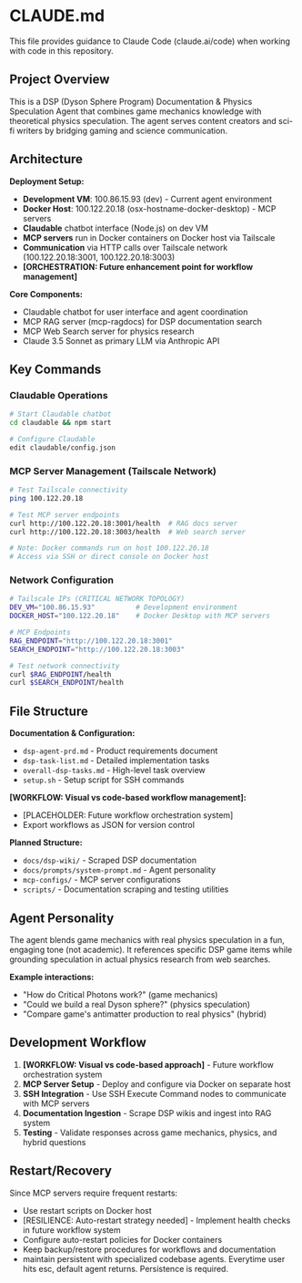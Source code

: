 # CLAUDE.md

This file provides guidance to Claude Code (claude.ai/code) when working with code in this repository.

## Project Overview

This is a DSP (Dyson Sphere Program) Documentation & Physics Speculation Agent that combines game mechanics knowledge with theoretical physics speculation. The agent serves content creators and sci-fi writers by bridging gaming and science communication.

## Architecture

**Deployment Setup:**
- **Development VM**: 100.86.15.93 (dev) - Current agent environment
- **Docker Host**: 100.122.20.18 (osx-hostname-docker-desktop) - MCP servers
- **Claudable** chatbot interface (Node.js) on dev VM
- **MCP servers** run in Docker containers on Docker host via Tailscale
- **Communication** via HTTP calls over Tailscale network (100.122.20.18:3001, 100.122.20.18:3003)
- **[ORCHESTRATION: Future enhancement point for workflow management]**

**Core Components:**
- Claudable chatbot for user interface and agent coordination
- MCP RAG server (mcp-ragdocs) for DSP documentation search  
- MCP Web Search server for physics research
- Claude 3.5 Sonnet as primary LLM via Anthropic API

## Key Commands

### Claudable Operations
```bash
# Start Claudable chatbot
cd claudable && npm start

# Configure Claudable
edit claudable/config.json
```

### MCP Server Management (Tailscale Network)
```bash
# Test Tailscale connectivity
ping 100.122.20.18

# Test MCP server endpoints
curl http://100.122.20.18:3001/health  # RAG docs server
curl http://100.122.20.18:3003/health  # Web search server

# Note: Docker commands run on host 100.122.20.18
# Access via SSH or direct console on Docker host
```

### Network Configuration
```bash
# Tailscale IPs (CRITICAL NETWORK TOPOLOGY)
DEV_VM="100.86.15.93"          # Development environment
DOCKER_HOST="100.122.20.18"    # Docker Desktop with MCP servers

# MCP Endpoints
RAG_ENDPOINT="http://100.122.20.18:3001"
SEARCH_ENDPOINT="http://100.122.20.18:3003"

# Test network connectivity
curl $RAG_ENDPOINT/health
curl $SEARCH_ENDPOINT/health
```

## File Structure

**Documentation & Configuration:**
- `dsp-agent-prd.md` - Product requirements document
- `dsp-task-list.md` - Detailed implementation tasks
- `overall-dsp-tasks.md` - High-level task overview
- `setup.sh` - Setup script for SSH commands

**[WORKFLOW: Visual vs code-based workflow management]:**
- [PLACEHOLDER: Future workflow orchestration system]
- Export workflows as JSON for version control

**Planned Structure:**
- `docs/dsp-wiki/` - Scraped DSP documentation
- `docs/prompts/system-prompt.md` - Agent personality
- `mcp-configs/` - MCP server configurations
- `scripts/` - Documentation scraping and testing utilities

## Agent Personality

The agent blends game mechanics with real physics speculation in a fun, engaging tone (not academic). It references specific DSP game items while grounding speculation in actual physics research from web searches.

**Example interactions:**
- "How do Critical Photons work?" (game mechanics)
- "Could we build a real Dyson sphere?" (physics speculation)  
- "Compare game's antimatter production to real physics" (hybrid)

## Development Workflow

1. **[WORKFLOW: Visual vs code-based approach]** - Future workflow orchestration system
2. **MCP Server Setup** - Deploy and configure via Docker on separate host
3. **SSH Integration** - Use SSH Execute Command nodes to communicate with MCP servers
4. **Documentation Ingestion** - Scrape DSP wikis and ingest into RAG system
5. **Testing** - Validate responses across game mechanics, physics, and hybrid questions

## Restart/Recovery

Since MCP servers require frequent restarts:
- Use restart scripts on Docker host
- [RESILIENCE: Auto-restart strategy needed] - Implement health checks in future workflow system
- Configure auto-restart policies for Docker containers
- Keep backup/restore procedures for workflows and documentation
- maintain persistent with specialized codebase agents. Everytime user hits esc, default agent returns. Persistence is required.